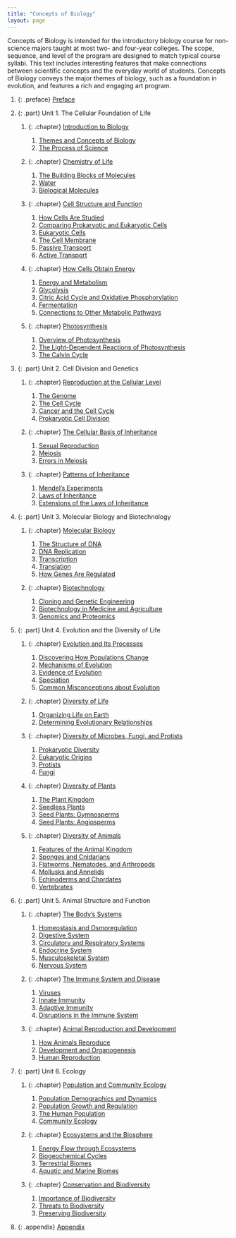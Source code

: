 ```yaml
---
title: "Concepts of Biology"
layout: page
---
```



<div data-type="abstract">
Concepts of Biology is intended for the introductory biology course for non-science majors taught at most two- and four-year colleges. The scope, sequence, and level of the program are designed to match typical course syllabi. This text includes interesting features that make connections between scientific concepts and the everyday world of students. Concepts of Biology conveys the major themes of biology, such as a foundation in evolution, and features a rich and engaging art program.
</div>

1.  {: .preface} [Preface](contents/m46159.md)
2.  {: .part} Unit 1. The Cellular Foundation of Life
    1.  {: .chapter} [Introduction to Biology](contents/m45418.md)
        1.  [Themes and Concepts of Biology](contents/m45419.md)
        2.  [The Process of Science](contents/m45421.md)
    
    2.  {: .chapter} [Chemistry of Life](contents/m45423.md)
        1.  [The Building Blocks of Molecules](contents/m45417.md)
        2.  [Water](contents/m45425.md)
        3.  [Biological Molecules](contents/m45426.md)
    
    3.  {: .chapter} [Cell Structure and Function](contents/m45427.md)
        1.  [How Cells Are Studied](contents/m45428.md)
        2.  [Comparing Prokaryotic and Eukaryotic Cells](contents/m45429.md)
        3.  [Eukaryotic Cells](contents/m45432.md)
        4.  [The Cell Membrane](contents/m45433.md)
        5.  [Passive Transport](contents/m45434.md)
        6.  [Active Transport](contents/m45435.md)
    
    4.  {: .chapter} [How Cells Obtain Energy](contents/m45436.md)
        1.  [Energy and Metabolism](contents/m45437.md)
        2.  [Glycolysis](contents/m45438.md)
        3.  [Citric Acid Cycle and Oxidative Phosphorylation](contents/m45439.md)
        4.  [Fermentation](contents/m45440.md)
        5.  [Connections to Other Metabolic Pathways](contents/m45444.md)
    
    5.  {: .chapter} [Photosynthesis](contents/m45445.md)
        1.  [Overview of Photosynthesis](contents/m45448.md)
        2.  [The Light-Dependent Reactions of Photosynthesis](contents/m45452.md)
        3.  [The Calvin Cycle](contents/m45453.md)

3.  {: .part} Unit 2. Cell Division and Genetics
    1.  {: .chapter} [Reproduction at the Cellular Level](contents/m45454.md)
        1.  [The Genome](contents/m45455.md)
        2.  [The Cell Cycle](contents/m45461.md)
        3.  [Cancer and the Cell Cycle](contents/m45462.md)
        4.  [Prokaryotic Cell Division](contents/m45463.md)
    
    2.  {: .chapter} [The Cellular Basis of Inheritance](contents/m45464.md)
        1.  [Sexual Reproduction](contents/m45465.md)
        2.  [Meiosis](contents/m45466.md)
        3.  [Errors in Meiosis](contents/m45467.md)
    
    3.  {: .chapter} [Patterns of Inheritance](contents/m45468.md)
        1.  [Mendel’s Experiments](contents/m45469.md)
        2.  [Laws of Inheritance](contents/m45470.md)
        3.  [Extensions of the Laws of Inheritance](contents/m45471.md)

4.  {: .part} Unit 3. Molecular Biology and Biotechnology
    1.  {: .chapter} [Molecular Biology](contents/m45472.md)
        1.  [The Structure of DNA](contents/m45473.md)
        2.  [DNA Replication](contents/m45475.md)
        3.  [Transcription](contents/m45476.md)
        4.  [Translation](contents/m45479.md)
        5.  [How Genes Are Regulated](contents/m45480.md)
    
    2.  {: .chapter} [Biotechnology](contents/m45481.md)
        1.  [Cloning and Genetic Engineering](contents/m45482.md)
        2.  [Biotechnology in Medicine and Agriculture](contents/m45483.md)
        3.  [Genomics and Proteomics](contents/m45485.md)

5.  {: .part} Unit 4. Evolution and the Diversity of Life
    1.  {: .chapter} [Evolution and Its Processes](contents/m45486.md)
        1.  [Discovering How Populations Change](contents/m45487.md)
        2.  [Mechanisms of Evolution](contents/m45489.md)
        3.  [Evidence of Evolution](contents/m45491.md)
        4.  [Speciation](contents/m45493.md)
        5.  [Common Misconceptions about Evolution](contents/m45505.md)
    
    2.  {: .chapter} [Diversity of Life](contents/m45506.md)
        1.  [Organizing Life on Earth](contents/m45507.md)
        2.  [Determining Evolutionary Relationships](contents/m45509.md)
    
    3.  {: .chapter} [Diversity of Microbes, Fungi, and Protists](contents/m45511.md)
        1.  [Prokaryotic Diversity](contents/m45512.md)
        2.  [Eukaryotic Origins](contents/m45513.md)
        3.  [Protists](contents/m45514.md)
        4.  [Fungi](contents/m45515.md)
    
    4.  {: .chapter} [Diversity of Plants](contents/m45516.md)
        1.  [The Plant Kingdom](contents/m45517.md)
        2.  [Seedless Plants](contents/m45518.md)
        3.  [Seed Plants: Gymnosperms](contents/m45519.md)
        4.  [Seed Plants: Angiosperms](contents/m45520.md)
    
    5.  {: .chapter} [Diversity of Animals](contents/m45522.md)
        1.  [Features of the Animal Kingdom](contents/m45523.md)
        2.  [Sponges and Cnidarians](contents/m45524.md)
        3.  [Flatworms, Nematodes, and Arthropods](contents/m45525.md)
        4.  [Mollusks and Annelids](contents/m45526.md)
        5.  [Echinoderms and Chordates](contents/m45531.md)
        6.  [Vertebrates](contents/m45532.md)

6.  {: .part} Unit 5. Animal Structure and Function
    1.  {: .chapter} [The Body’s Systems](contents/m45533.md)
        1.  [Homeostasis and Osmoregulation](contents/m45534.md)
        2.  [Digestive System](contents/m45535.md)
        3.  [Circulatory and Respiratory Systems](contents/m45536.md)
        4.  [Endocrine System](contents/m45537.md)
        5.  [Musculoskeletal System](contents/m45538.md)
        6.  [Nervous System](contents/m45539.md)
    
    2.  {: .chapter} [The Immune System and Disease](contents/m45540.md)
        1.  [Viruses](contents/m45541.md)
        2.  [Innate Immunity](contents/m45542.md)
        3.  [Adaptive Immunity](contents/m45543.md)
        4.  [Disruptions in the Immune System](contents/m45545.md)
    
    3.  {: .chapter} [Animal Reproduction and Development](contents/m45546.md)
        1.  [How Animals Reproduce](contents/m45547.md)
        2.  [Development and Organogenesis](contents/m45550.md)
        3.  [Human Reproduction](contents/m45549.md)

7.  {: .part} Unit 6. Ecology
    1.  {: .chapter} [Population and Community Ecology](contents/m45551.md)
        1.  [Population Demographics and Dynamics](contents/m45552.md)
        2.  [Population Growth and Regulation](contents/m45553.md)
        3.  [The Human Population](contents/m45554.md)
        4.  [Community Ecology](contents/m45555.md)
    
    2.  {: .chapter} [Ecosystems and the Biosphere](contents/m45557.md)
        1.  [Energy Flow through Ecosystems](contents/m45558.md)
        2.  [Biogeochemical Cycles](contents/m45559.md)
        3.  [Terrestrial Biomes](contents/m45560.md)
        4.  [Aquatic and Marine Biomes](contents/m45562.md)
    
    3.  {: .chapter} [Conservation and Biodiversity](contents/m45565.md)
        1.  [Importance of Biodiversity](contents/m45571.md)
        2.  [Threats to Biodiversity](contents/m45574.md)
        3.  [Preserving Biodiversity](contents/m45573.md)

8.  {: .appendix} [Appendix](contents/m46075.md)

